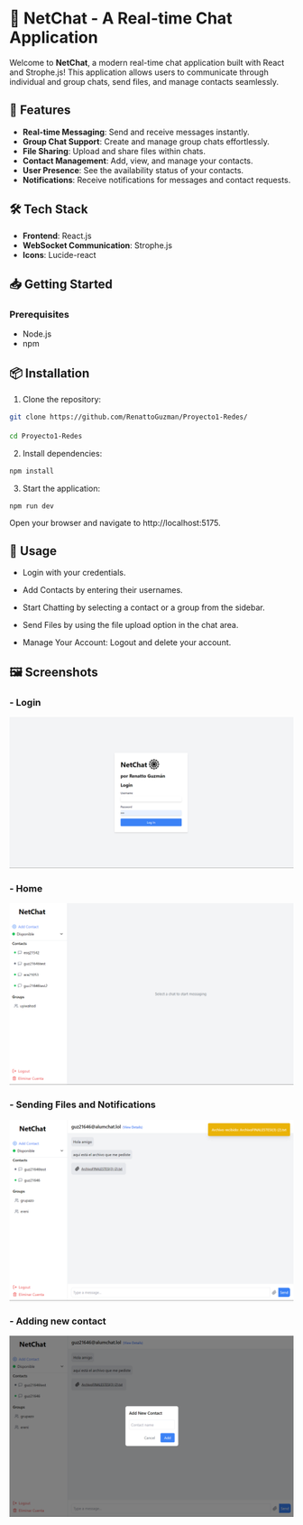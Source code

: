 # 🎉 NetChat - A Real-time Chat Application

Welcome to **NetChat**, a modern real-time chat application built with React and Strophe.js! This application allows users to communicate through individual and group chats, send files, and manage contacts seamlessly. 

## 🚀 Features

- **Real-time Messaging**: Send and receive messages instantly.
- **Group Chat Support**: Create and manage group chats effortlessly.
- **File Sharing**: Upload and share files within chats.
- **Contact Management**: Add, view, and manage your contacts.
- **User Presence**: See the availability status of your contacts.
- **Notifications**: Receive notifications for messages and contact requests.

## 🛠️ Tech Stack

- **Frontend**: React.js
- **WebSocket Communication**: Strophe.js
- **Icons**: Lucide-react

## 📥 Getting Started

### Prerequisites

- Node.js
- npm

## 📦 Installation

1. Clone the repository:
  ```bash
  git clone https://github.com/RenattoGuzman/Proyecto1-Redes/
    
  cd Proyecto1-Redes
  ```
2. Install dependencies:

  ```bash
  npm install
  ```

3. Start the application:
```
npm run dev
```

Open your browser and navigate to http://localhost:5175.


## 📖 Usage

- Login with your credentials.

- Add Contacts by entering their usernames.

- Start Chatting by selecting a contact or a group from the sidebar.

- Send Files by using the file upload option in the chat area.

- Manage Your Account: Logout and delete your account.

## 🖼️ Screenshots

### - Login

<img src="./screenshots/LOGIN.png" alt="Login">


### - Home

<img src="./screenshots/INICIO.png" alt="Home">

### - Sending Files and Notifications

<img src="./screenshots/NOTS.png" alt="Sending Files">

### - Adding new contact

<img src="./screenshots/CONTACT.png" alt="New contact">
